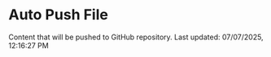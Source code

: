 # Auto Push File

Content that will be pushed to GitHub repository.
Last updated: 07/07/2025, 12:16:27 PM